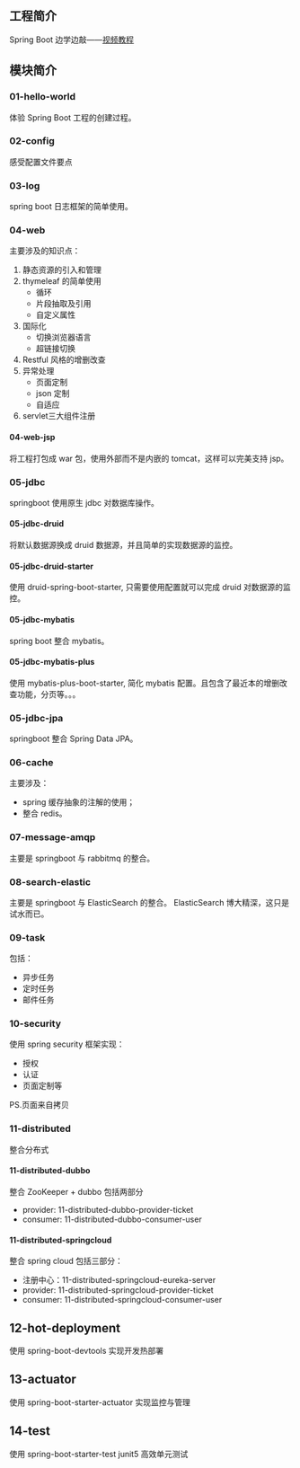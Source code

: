 ## 工程简介

Spring Boot 边学边敲——[视频教程](https://www.bilibili.com/video/BV1Et411Y7tQ?p=1)

## 模块简介

### 01-hello-world

体验 Spring Boot 工程的创建过程。

### 02-config

感受配置文件要点

### 03-log

spring boot 日志框架的简单使用。

### 04-web

主要涉及的知识点：
1. 静态资源的引入和管理
2. thymeleaf 的简单使用
    - 循环
    - 片段抽取及引用
    - 自定义属性
3. 国际化
    - 切换浏览器语言
    - 超链接切换
4. Restful 风格的增删改查
5. 异常处理
    - 页面定制
    - json 定制
    - 自适应
6. servlet三大组件注册

#### 04-web-jsp

将工程打包成 war 包，使用外部而不是内嵌的 tomcat，这样可以完美支持 jsp。

### 05-jdbc

springboot 使用原生 jdbc 对数据库操作。

#### 05-jdbc-druid

将默认数据源换成 druid 数据源，并且简单的实现数据源的监控。

#### 05-jdbc-druid-starter

使用 druid-spring-boot-starter, 只需要使用配置就可以完成 druid 对数据源的监控。

#### 05-jdbc-mybatis

spring boot 整合 mybatis。

#### 05-jdbc-mybatis-plus

使用 mybatis-plus-boot-starter, 简化 mybatis 配置。且包含了最近本的增删改查功能，分页等。。。

### 05-jdbc-jpa

springboot 整合 Spring Data JPA。

### 06-cache

主要涉及：
 - spring 缓存抽象的注解的使用；
 - 整合 redis。
 
### 07-message-amqp

主要是 springboot 与 rabbitmq 的整合。

### 08-search-elastic

主要是 springboot 与 ElasticSearch 的整合。
ElasticSearch 博大精深，这只是试水而已。

### 09-task

包括：
- 异步任务
- 定时任务
- 邮件任务

### 10-security

使用 spring security 框架实现：
- 授权
- 认证
- 页面定制等

PS.页面来自拷贝

### 11-distributed

整合分布式

#### 11-distributed-dubbo

整合 ZooKeeper + dubbo 包括两部分
- provider: 11-distributed-dubbo-provider-ticket
- consumer: 11-distributed-dubbo-consumer-user

#### 11-distributed-springcloud

整合 spring cloud 包括三部分：
- 注册中心：11-distributed-springcloud-eureka-server
- provider: 11-distributed-springcloud-provider-ticket
- consumer: 11-distributed-springcloud-consumer-user

## 12-hot-deployment

使用 spring-boot-devtools 实现开发热部署

## 13-actuator

使用 spring-boot-starter-actuator 实现监控与管理

## 14-test

使用 spring-boot-starter-test junit5 高效单元测试